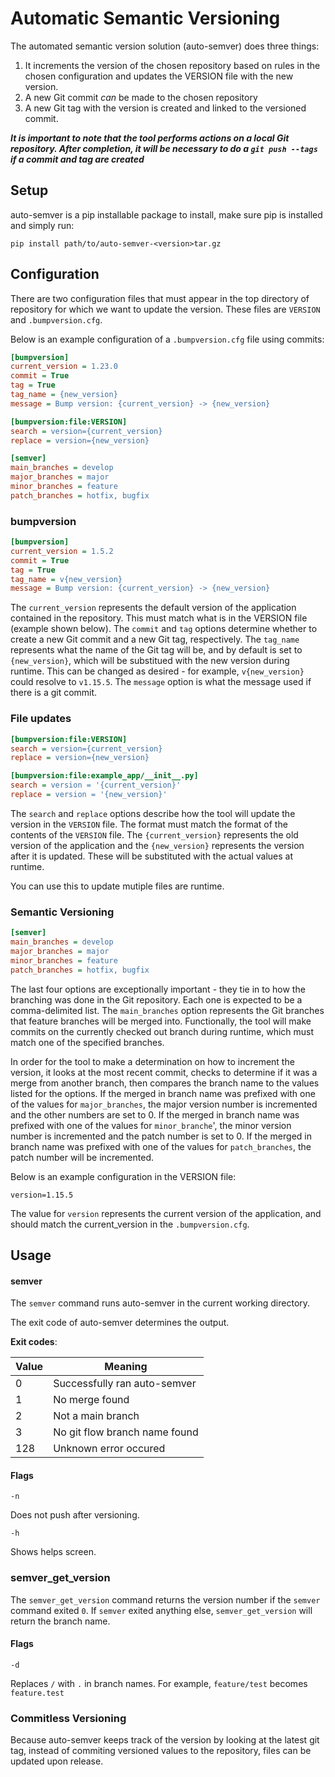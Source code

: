 # Automatic Semantic Versioning

The automated semantic version solution (auto-semver) does three things:

1. It increments the version of the chosen repository based on rules in the chosen configuration and updates the VERSION file with the new version.
2. A new Git commit _can_ be made to the chosen repository
3. A new Git tag with the version is created and linked to the versioned commit.

***It is important to note that the tool performs actions on a local Git repository. After completion, it will be necessary to do a `git push --tags` if a commit and tag are created***

## Setup

auto-semver is a pip installable package to install, make sure pip is installed and simply run:

`pip install path/to/auto-semver-<version>tar.gz`

## Configuration

There are two configuration files that must appear in the top directory of repository for which we want to update the version. These files are `VERSION` and `.bumpversion.cfg`.

Below is an example configuration of a `.bumpversion.cfg` file using commits:

```ini
[bumpversion]
current_version = 1.23.0
commit = True
tag = True
tag_name = {new_version}
message = Bump version: {current_version} -> {new_version}

[bumpversion:file:VERSION]
search = version={current_version}
replace = version={new_version}

[semver]
main_branches = develop
major_branches = major
minor_branches = feature
patch_branches = hotfix, bugfix
```

### bumpversion

```ini
[bumpversion]
current_version = 1.5.2
commit = True
tag = True
tag_name = v{new_version}
message = Bump version: {current_version} -> {new_version}
```

The `current_version` represents the default version of the application contained in the repository. This must match what is in the VERSION file (example shown below). The `commit` and `tag` options determine whether to create a new Git commit and a new Git tag, respectively. The `tag_name` represents what the name of the Git tag will be, and by default is set to `{new_version}`, which will be substitued with the new version during runtime. This can be changed as desired - for example, `v{new_version}` could resolve to `v1.15.5`. The `message` option is what the message used if there is a git commit.

### File updates

```ini
[bumpversion:file:VERSION]
search = version={current_version}
replace = version={new_version}

[bumpversion:file:example_app/__init__.py]
search = version = '{current_version}'
replace = version = '{new_version}'
```

The `search` and `replace` options describe how the tool will update the version in the `VERSION` file. The format must match the format of the contents of the `VERSION` file. The `{current_version}` represents the old version of the application and the `{new_version}` represents the version after it is updated. These will be substituted with the actual values at runtime.

You can use this to update mutiple files are runtime.

### Semantic Versioning

```ini
[semver]
main_branches = develop
major_branches = major
minor_branches = feature
patch_branches = hotfix, bugfix
```

The last four options are exceptionally important - they tie in to how the branching was done in the Git repository. Each one is expected to be a comma-delimited list. The `main_branches` option represents the Git branches that feature branches will be merged into. Functionally, the tool will make commits on the currently checked out branch during runtime, which must match one of the specified branches.

In order for the tool to make a determination on how to increment the version, it looks at the most recent commit, checks to determine if it was a merge from another branch, then compares the branch name to the values listed for the options. If the merged in branch name was prefixed with one of the values for `major_branches`, the major version number is incremented and the other numbers are set to 0. If the merged in branch name was prefixed with one of the values for `minor_branche`', the minor version number is incremented and the patch number is set to 0. If the merged in branch name was prefixed with one of the values for `patch_branches`, the patch number will be incremented.

Below is an example configuration in the VERSION file:

```VERSION
version=1.15.5
```

The value for `version` represents the current version of the application, and should match the current_version in the `.bumpversion.cfg`.

## Usage

<a name="semver"></a>
#### semver

The `semver` command runs auto-semver in the current working directory.

The exit code of auto-semver determines the output.

**Exit codes**:

|Value|Meaning|
|---|---|
|0|Successfully ran auto-semver|
|1|No merge found|
|2|Not a main branch|
|3|No git flow branch name found|
|128|Unknown error occured|

#### Flags

`-n`

Does not push after versioning.

`-h`

Shows helps screen.

<a name="semver_get_version"></a>
### semver_get_version

The `semver_get_version` command returns the version number if the `semver` command exited `0`. If `semver` exited anything else, `semver_get_version` will return the branch name.

#### Flags

`-d`

Replaces `/` with `.` in branch names. For example, `feature/test` becomes `feature.test`

### Commitless Versioning

Because auto-semver keeps track of the version by looking at the latest git tag, instead of commiting versioned values to the repository, files can be updated upon release.
